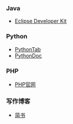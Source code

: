 ### <span id="Java">Java</span>  
- <a href="http://www.eclipse.org/" type="text/html" target="_blank">Eclipse Developer Kit</a>  

### <span id="Python">Python</span>  
- <a href="https://www.pythontab.com/" type="text/html" target="_blank">PythonTab</a>  
- <a href="http://www.pythondoc.com/" type="text/html" target="_blank">PythonDoc</a>  

### <span id="PHP">PHP</span>  
- <a href="http://php.net/" type="text/html" target="_blank">PHP官网</a>  


### <span id="writing">写作博客</span>  
- <a href="https://www.jianshu.com/" type="text/html" target="_blank">简书</a>  
